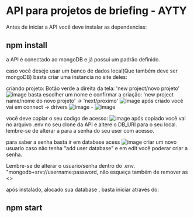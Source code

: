 # API para projetos de briefing - AYTY

Antes de iniciar a API você deve instalar as dependencias: 

## npm install

a API é conectado ao mongoDB e já possui um padrão definido.

caso você deseje usar um banco de dados local(Que também deve ser mongoDB) basta criar uma instancia no site deles:

criando projeto: Botão verde a direita da tela: 'new project/novo projeto' ![image](https://github.com/EuMendigo/ayty-api/assets/120668316/3c477f81-0027-4674-a4e7-c4f78e3fee98)
basta escolher um nome e confirmar a criação: 'new project name/nome do novo projeto' -> 'next/proximo' ![image](https://github.com/EuMendigo/ayty-api/assets/120668316/44a90e1a-1d14-4869-8ce3-8b5327ac83a5)
após criado você vai em connect -> drivers ![image](https://github.com/EuMendigo/ayty-api/assets/120668316/effd0b8b-530d-4ea7-a282-418b378ba931) - ![image](https://github.com/EuMendigo/ayty-api/assets/120668316/8cc81095-bb53-45ab-be04-269e278be137)

você deve copiar o seu codigo de acesso: ![image](https://github.com/EuMendigo/ayty-api/assets/120668316/3e5fae24-a798-49df-bfbb-5339b9b5ad31)
após copiado você vai no arquivo .env no seu clone da API e altere o DB_URI para o seu local.
lembre-se de alterar a <password> para a senha do seu user com acesso.

para saber a senha basta ir em database acess ![image](https://github.com/EuMendigo/ayty-api/assets/120668316/5c71785f-104f-4f7f-8106-491b7f06031a)
criar um novo usuario caso não tenha "add user database" e em edit você poderar criar a senha.

Lembre-se de alterar o usuario/senha dentro do .env. "mongodb+srv://username:password, não esqueça também de remover as <> 

após instalado, alocado sua database , basta iniciar através do:

## npm start 
